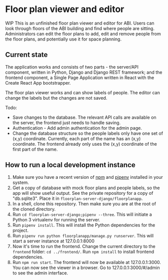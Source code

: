 # Floor plan viewer and editor
WIP
This is an unfinished floor plan viewer and editor for ABI. Users can look through floors of the ABI building and find where people are sitting. Administrators can edit the floor plans to add, edit and remove people from the floor plans, and potentially use it for space planning.

## Current state
The application works and consists of two parts - the server/API component, written in Python, Django and Django REST framework; and the frontend component, a Single Page Application written in React with the Create React App bootstrapper.

The floor plan viewer works and can show labels of people. The editor can change the labels but the changes are not saved.

Todo:
* Save changes to the database. The relevant API calls are available on the server, the frontend just needs to handle saving.
* Authentication - Add admin authentication for the admin page.
* Change the database structure so the people labels only have one set of (x,y) coordinate. Currently, each part of the name has an (x,y) coordinate. The frontend already only uses the (x,y) coordinate of the first part of the name.

## How to run a local development instance
1. Make sure you have a recent version of [npm](http://npmjs.com/) and  [pipenv](https://docs.pipenv.org/) installed in your system.
2. Get a copy of database with mock floor plans and people labels, so the app will show useful output. See the private repository for a copy of "db.sqlite3". Place it in `floorplan-server-django/floorplanapp`.
2. In a shell, clone this repository. Then make sure you are at the root of the cloned directory.
3. Run `cd floorplan-server-django;pipenv --three`. This will initiate a Python 3 virtualenv for running the server.
4. Run `pipenv install`. This will install the Python dependencies for the project.
5. Run `pipenv run python floorplanapp/manage.py runserver`. This will start a server instance at 127.0.0.1:8000
6. Now it's time to run the frontend. Change the current directory to the `frontend` folder: `cd ../frontend/`. Run `npm install` to install frontend dependencies.
7. Run `npm run start`. The frontend will now be available at 127.0.0.1:3000. You can now see the viewer in a browser. Go to 127.0.0.1:3000/#/admin to see the admin interface.

